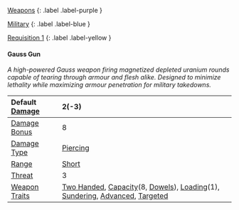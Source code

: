 
[Weapons](Game/Weapons-List)
{: .label .label-purple }

[Military](Game/Military)
{: .label .label-blue }

[Requisition 1](Game/Deployment#Requisition)
{: .label .label-yellow }
#### Gauss Gun
*A high-powered Gauss weapon firing magnetized depleted uranium rounds capable of tearing through armour and flesh alike. Designed to minimize lethality while maximizing armour penetration for military takedowns.*

| Default [Damage](Core/Weapons#Calculating%20Damage) | 2(-3) |
| :--- | :--- |
| [Damage Bonus](Game/Core/Weapons#Damage%20Bonus) | 8 |
| [Damage Type](Core/Weapons#Damage%20Type) | [Piercing](Core/Injury#Piercing) |
| [Range](Core/Weapons#Range) | [Short](Core/Movement#Short) |
| [Threat](Core/Weapons#Threat) | 3 |
| [Weapon Traits](Core/Weapon-Traits) | [Two Handed](Core/Weapon-Traits#Two%20Handed), [Capacity](Core/Weapon-Traits#Capacity(X,%20Type))(8, [Dowels](Munition-Details#Dowels)), [Loading](Core/Weapon-Traits#Loading(X))(1), [Sundering](Core/Weapon-Traits#Sundering), [Advanced](Game/Core/Weapon-Traits#Advanced), [Targeted](Game/Core/Weapon-Traits#Targeted) |
